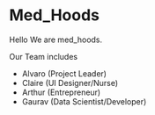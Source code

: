 # Med_Hoods

Hello We are med_hoods.

Our Team includes 
* Alvaro (Project Leader)
* Claire (UI Designer/Nurse)
* Arthur (Entrepreneur)
* Gaurav (Data Scientist/Developer)
